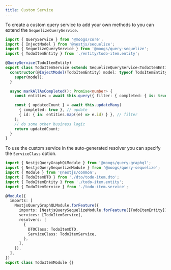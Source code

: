 ```yaml
---
title: Custom Service
---
```


To create a custom query service to add your own methods to you can extend the `SequelizeQueryService`.

```ts title="todo-item.service.ts"
import { QueryService } from '@moogs/core';
import { InjectModel } from '@nestjs/sequelize';
import { SequelizeQueryService } from '@moogs/query-sequelize';
import { TodoItemEntity } from './entity/todo-item.entity';

@QueryService(TodoItemEntity)
export class TodoItemService extends SequelizeQueryService<TodoItemEntity> {
  constructor(@InjectModel(TodoItemEntity) model: typeof TodoItemEntity) {
    super(model);
  }

  async markAllAsCompleted(): Promise<number> {
    const entities = await this.query({ filter: { completed: { is: true } } });

    const { updatedCount } = await this.updateMany(
      { completed: true }, // update
      { id: { in: entities.map((e) => e.id) } }, // filter
    );
    // do some other business logic
    return updatedCount;
  }
}
```

To use the custom service in the auto-generated resolver you can specify the `ServiceClass` option.

```ts title="todo-item.module.ts" {12,16}
import { NestjsQueryGraphQLModule } from '@moogs/query-graphql';
import { NestjsQuerySequelizeModule } from '@moogs/query-sequelize';
import { Module } from '@nestjs/common';
import { TodoItemDTO } from './dto/todo-item.dto';
import { TodoItemEntity } from './todo-item.entity';
import { TodoItemService } from './todo-item.service';

@Module({
  imports: [
    NestjsQueryGraphQLModule.forFeature({
      imports: [NestjsQuerySequelizeModule.forFeature([TodoItemEntity])],
      services: [TodoItemService],
      resolvers: [
        {
          DTOClass: TodoItemDTO,
          ServiceClass: TodoItemService,
        },
      ],
    }),
  ],
})
export class TodoItemModule {}

```
